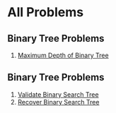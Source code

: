 # All Problems

## Binary Tree Problems
1. [Maximum Depth of Binary Tree](/trees/binary-tree/problems/maximum-depth-of-binary-tree.md)

## Binary Tree Problems
1. [Validate Binary Search Tree](/trees/binary-search-tree/problems/validate-binary-search-tree.md)
2. [Recover Binary Search Tree](/trees/binary-search-tree/problems/recover-binary-search-tree.md)